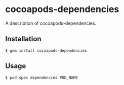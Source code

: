 # cocoapods-dependencies

A description of cocoapods-dependencies.

## Installation

    $ gem install cocoapods-dependencies

## Usage

    $ pod spec dependencies POD_NAME
